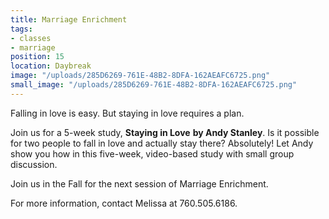 ```yaml
---
title: Marriage Enrichment
tags:
- classes
- marriage
position: 15
location: Daybreak
image: "/uploads/285D6269-761E-48B2-8DFA-162AEAFC6725.png"
small_image: "/uploads/285D6269-761E-48B2-8DFA-162AEAFC6725.png"
---
```


Falling in love is easy. But staying in love requires a plan.

Join us for a 5-week study, **Staying in Love** **by Andy Stanley**. Is it possible for two people to fall in love and actually stay there? Absolutely! Let Andy show you how in this five-week, video-based study with small group discussion.

Join us in the Fall for the next session of Marriage Enrichment.

For more information, contact Melissa at 760.505.6186.